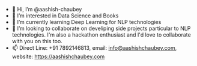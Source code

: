 - 👋 Hi, I’m @aashish-chaubey
- 👀 I’m interested in Data Science and Books
- 🌱 I’m currently learning Deep Learning for NLP technologies
- 💞️ I’m looking to collaborate on develiping side projects particular to NLP technologies. I'm also a hackathon enthusiast and I'd love to collaborate with you on this too.
- 📫 Direct Line: +91 7892146813, email: info@aashishchaubey.com, website: https://aashishchaubey.com

<!---
aashish-chaubey/aashish-chaubey is a ✨ special ✨ repository because its `README.md` (this file) appears on your GitHub profile.
You can click the Preview link to take a look at your changes.
--->
